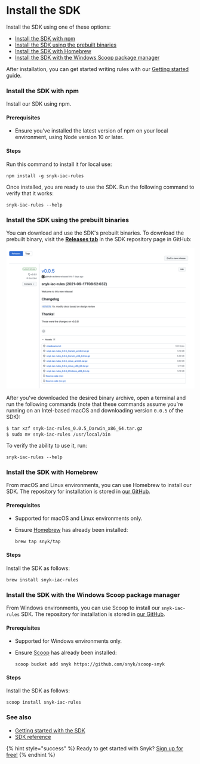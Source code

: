 # Install the SDK

​Install the SDK using one of these options:

* [​Install the SDK with npm​](install-the-sdk.md#install-the-snyk-cli-with-npm)
* [​Install the SDK using the prebuilt binaries​](install-the-sdk.md#install-the-snyk-cli-using-the-prebuilt-binaries)
* [​Install the SDK with Homebrew​](install-the-sdk.md#install-the-snyk-cli-with-homebrew)
* [​Install the SDK with the Windows Scoop package manager​](install-the-sdk.md#install-the-snyk-cli-with-the-windows-scoop-package-manager)

After installation, you can get started writing rules with our [Getting started](getting-started-with-the-sdk/) guide.

### Install the SDK with npm

Install our SDK using npm.

#### **Prerequisites**

* Ensure you’ve installed the latest version of npm on your local environment, using Node version 10 or later.

#### **Steps**

Run this command to install it for local use:

```text
npm install -g snyk-iac-rules
```

Once installed, you are ready to use the SDK. Run the following command to verify that it works:

```text
snyk-iac-rules --help
```

### Install the SDK using the prebuilt binaries

You can download and use the SDK's prebuilt binaries. To download the prebuilt binary, visit the [**Releases tab**](https://github.com/snyk/snyk-iac-rules/releases) in the SDK repository page in GitHub:

![](../../../.gitbook/assets/screenshot-2021-09-24-at-13.44.36.png)

After you've downloaded the desired binary archive, open a terminal and run the following commands \(note that these commands assume you're running on an Intel-based macOS and downloading version `0.0.5` of the SDK\):

```text
$ tar xzf snyk-iac-rules_0.0.5_Darwin_x86_64.tar.gz 
$ sudo mv snyk-iac-rules /usr/local/bin
```

To verify the ability to use it, run:

```text
snyk-iac-rules --help
```

### Install the SDK with Homebrew

From macOS and Linux environments, you can use Homebrew to install our SDK. The repository for installation is stored in [our GitHub](https://github.com/snyk/homebrew-tap).

#### **Prerequisites**

* Supported for macOS and Linux environments only.
* Ensure [Homebrew](https://brew.sh/index_he) has already been installed:

  ```text
  brew tap snyk/tap
  ```

#### **Steps**

Install the SDK as follows:

```text
brew install snyk-iac-rules
```

### Install the SDK with the Windows Scoop package manager

From Windows environments, you can use Scoop to install our `snyk-iac-rules` SDK. The repository for installation is stored in [our GitHub](https://github.com/snyk/scoop-snyk).

#### **Prerequisites**

* Supported for Windows environments only.
* Ensure [Scoop](https://scoop.sh/) has already been installed:

  ```text
  scoop bucket add snyk https://github.com/snyk/scoop-snyk
  ```

#### **Steps**

Install the SDK as follows:

```text
scoop install snyk-iac-rules
```

### See also

* [​Getting started with the SDK​](getting-started-with-the-sdk/)
* ​[SDK reference​](sdk-reference.md)

{% hint style="success" %}
Ready to get started with Snyk? [Sign up for free!](https://snyk.io/login?cta=sign-up&loc=footer&page=support_docs_page)​
{% endhint %}

